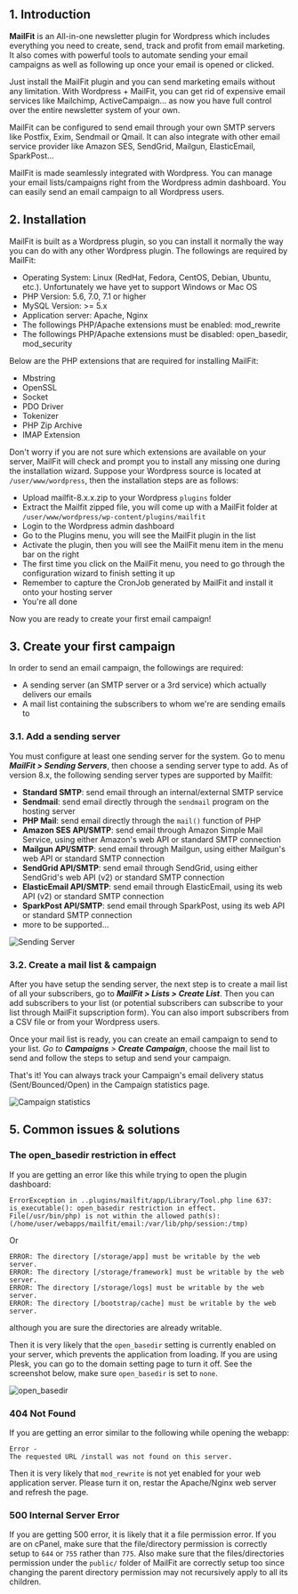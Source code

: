 ## 1. Introduction

<strong>MailFit</strong> is an All-in-one newsletter plugin for Wordpress which includes everything you need to create, send, track and profit from email marketing. It also comes with powerful tools to automate sending your email campaigns as well as following up once your email is opened or clicked.

Just install the MailFit plugin and you can send marketing emails without any limitation. With Wordpress + MailFit, you can get rid of expensive email services like Mailchimp, ActiveCampaign... as now you have full control over the entire newsletter system of your own.

MailFit can be configured to send email through your own SMTP servers like Postfix, Exim, Sendmail or Qmail. It can also integrate with other email service provider like Amazon SES, SendGrid, Mailgun, ElasticEmail, SparkPost...

MailFit is made seamlessly integrated with Wordpress. You can manage your email lists/campaigns right from the Wordpress admin dashboard. You can easily send an email campaign to all Wordpress users.


## 2. Installation

MailFit is built as a Wordpress plugin, so you can install it normally the way you can do with any other Wordpress plugin. The followings are required by MailFit:

* Operating System: Linux (RedHat, Fedora, CentOS, Debian, Ubuntu, etc.). Unfortunately we have yet to support Windows or Mac OS
* PHP Version: 5.6, 7.0, 7.1 or higher
* MySQL Version: >= 5.x
* Application server: Apache, Nginx
* The followings PHP/Apache extensions must be enabled: mod_rewrite
* The followings PHP/Apache extensions must be disabled: open_basedir, mod_security

Below are the PHP extensions that are required for installing MailFit:

* Mbstring
* OpenSSL
* Socket
* PDO Driver
* Tokenizer
* PHP Zip Archive
* IMAP Extension

Don't worry if you are not sure which extensions are available on your server, MailFit will check and prompt you to install any missing one during the installation wizard. Suppose your Wordpress source is located at `/user/www/wordpress`, then the installation steps are as follows:

* Upload mailfit-8.x.x.zip to your Wordpress `plugins` folder
* Extract the Mailfit zipped file, you will come up with a MailFit folder at `/user/www/wordpress/wp-content/plugins/mailfit`
* Login to the Wordpress admin dashboard
* Go to the Plugins menu, you will see the MailFit plugin in the list
* Activate the plugin, then you will see the MailFit menu item in the menu bar on the right
* The first time you click on the MailFit menu, you need to go through the configuration wizard to finish setting it up
* Remember to capture the CronJob generated by MailFit and install it onto your hosting server
* You're all done

Now you are ready to create your first email campaign!

## 3. Create your first campaign

In order to send an email campaign, the followings are required:

* A sending server (an SMTP server or a 3rd service) which actually delivers our emails
* A mail list containing the subscribers to whom we're are sending emails to

### 3.1. Add a sending server

You must configure at least one sending server for the system. Go to menu _**MailFit > Sending Servers**_, then choose a sending server type to add. As of version 8.x, the following sending server types are supported by Mailfit:

* **Standard SMTP**: send email through an internal/external SMTP service
* **Sendmail**: send email directly through the `sendmail` program on the hosting server
* **PHP Mail**: send email directly through the `mail()` function of PHP
* **Amazon SES API/SMTP**: send email through Amazon Simple Mail Service, using either Amazon's web API or standard SMTP connection
* **Mailgun API/SMTP**: send email through Mailgun, using either Mailgun's web API or standard SMTP connection
* **SendGrid API/SMTP**: send email through SendGrid, using either SendGrid's web API (v2) or standard SMTP connection
* **ElasticEmail API/SMTP**: send email through ElasticEmail, using its web API (v2) or standard SMTP connection
* **SparkPost API/SMTP**: send email through SparkPost, using its web API or standard SMTP connection
* more to be supported...

![Sending Server](https://s3-us-west-2.amazonaws.com/mailfit/47.png "Sending Server")

### 3.2. Create a mail list & campaign

After you have setup the sending server, the next step is to create a mail list of all your subscribers, go to _**MailFit > Lists > Create List**_. Then you can add subscribers to your list (or potential subscribers can subscribe to your list through MailFit supscription form). You can also import subscribers from a CSV file or from your Wordpress users.

Once your mail list is ready, you can create an email campaign to send to your list. _Go to **Campaigns** > **Create Campaign**_, choose the mail list to send and follow the steps to setup and send your campaign.

That's it! You can always track your Campaign's email delivery status (Sent/Bounced/Open) in the Campaign statistics page.

![Campaign statistics](https://s3-us-west-2.amazonaws.com/mailfit/1.png "Campaign statistics")

## 5. Common issues & solutions

### The open_basedir restriction in effect

If you are getting an error like this while trying to open the plugin dashboard:

```
ErrorException in ..plugins/mailfit/app/Library/Tool.php line 637:
is_executable(): open_basedir restriction in effect. File(/usr/bin/php) is not within the allowed path(s): (/home/user/webapps/mailfit/email:/var/lib/php/session:/tmp)
```
Or
```
ERROR: The directory [/storage/app] must be writable by the web server.
ERROR: The directory [/storage/framework] must be writable by the web server.
ERROR: The directory [/storage/logs] must be writable by the web server.
ERROR: The directory [/bootstrap/cache] must be writable by the web server.
```
although you are sure the directories are already writable.

Then it is very likely that the `open_basedir` setting is currently enabled on your server, which prevents the application from loading.
If you are using Plesk, you can go to the domain setting page to turn it off. See the screenshot below, make sure `open_basedir` is set to `none`.

![open_basedir](https://s3.amazonaws.com/acellemail/open_basedir.png "open_basedir setting")

### 404 Not Found
If you are getting an error similar to the following while opening the webapp:

```
Error -
The requested URL /install was not found on this server.
```

Then it is very likely that `mod_rewrite` is not yet enabled for your web application server. Please turn it on, restar the Apache/Nginx web server and refresh the page.

### 500 Internal Server Error

If you are getting 500 error, it is likely that it a file permission error. If you are on cPanel, make sure that the file/directory permission is correctly setup to `644` or `755` rather than `775`. Also make sure that the files/directories permission under the `public/` folder of MailFit are correctly setup too since changing the parent directory permission may not recursively apply to all its children.